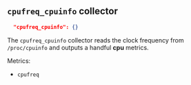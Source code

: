 
## `cpufreq_cpuinfo` collector
```json
  "cpufreq_cpuinfo": {}
```

The `cpufreq_cpuinfo` collector reads the clock frequency from `/proc/cpuinfo` and outputs a handful **cpu** metrics.

Metrics:
* `cpufreq`
